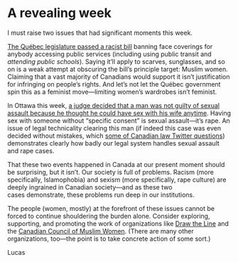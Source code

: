 # A revealing week

I must raise two issues that had significant moments this week.

[The Québec legislature passed a racist bill](http://www.cbc.ca/news/canada/montreal/quebec-niqab-burka-bill-62-1.4360121) banning face coverings for anybody accessing public services (including using public transit and *attending public schools*). Saying it’ll apply to scarves, sunglasses, and so on is a weak attempt at obscuring the bill’s principle target: Muslim women. Claiming that a vast majority of Canadians would support it isn’t justification for infringing on people’s rights. And let’s not let the Québec government spin this as a feminist move—limiting women’s wardrobes isn’t feminist.

In Ottawa this week, [a judge decided that a man was not guilty of sexual assault because he thought he could have sex with his wife anytime](http://ottawacitizen.com/news/local-news/ottawa-man-not-guilty-because-he-thought-he-could-have-sex-with-wife-anytime). Having sex with someone without “specific consent” is sexual assault—it’s rape. An issue of legal technicality clearing this man (if indeed this case was even decided without mistakes, which [some of Canadian law Twitter questions](https://twitter.com/cmathen/status/921577127434002432)) demonstrates clearly how badly our legal system handles sexual assault and rape cases.

That these two events happened in Canada at our present moment should be surprising, but it isn’t. Our society is full of problems. Racism (more specifically, Islamophobia) and sexism (more specifically, rape culture) are deeply ingrained in Canadian society—and as these two cases demonstrate, these problems run deep in our institutions.

The people (women, mostly) at the forefront of these issues cannot be forced to continue shouldering the burden alone. Consider exploring, supporting, and promoting the work of organizations like [Draw the Line](http://draw-the-line.ca) and the [Canadian Council of Muslim Women](http://ccmw.com). (There are many other organizations, too—the point is to take concrete action of some sort.)

Lucas